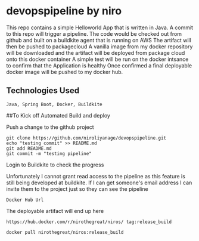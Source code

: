 # devopspipeline by niro

This repo contains a simple Helloworld App that is written in Java. A commit to this repo will trigger a pipeline. 
The code would be checked out from github and built on a buildkite agent that is running on AWS
The artifact will then be pushed to packagecloud 
A vanilla image from my docker repository will be downloaded and the artifact will be deployed from package cloud onto this docker container
A simple test will be run on the docker intsance to confirm that the Application is healthy
Once confirmed a final deployable docker image will be pushed to my docker hub.

## Technologies Used 

```
Java, Spring Boot, Docker, Buildkite
```

##To Kick off Automated Build and deploy

Push a change to the github project 

```
git clone https://github.com/niroliyanage/devopspipeline.git
echo "testing commit" >> README.md
git add README.md
git commit -m "testing pipeline"
```


Login to Buildkite to check the progress 

Unfortunately I cannot grant read access to the pipeline as this feature is still being developed at buildkite. If I can get someone's email address I can invite them to the project just so they can see the pipeline

```
Docker Hub Url
```


The deployable artifact will end up here

```
https://hub.docker.com/r/nirothegreat/niros/ tag:release_build 

docker pull nirothegreat/niros:release_build

```

